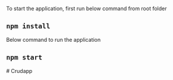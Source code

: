  To start the application, first run below command from root folder

## `npm install`

Below command to run the application

## `npm start`

#   C r u d a p p  
 